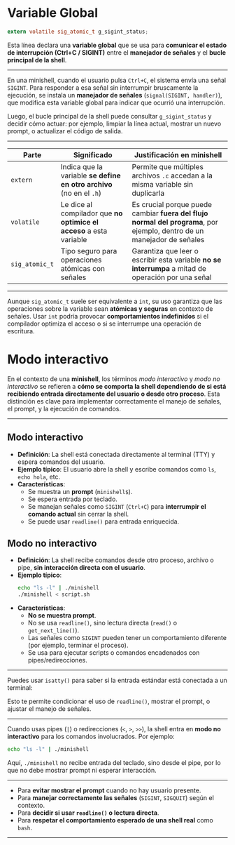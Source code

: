 # Variable Global

```c
extern volatile sig_atomic_t g_sigint_status;
```

Esta línea declara una **variable global** que se usa para **comunicar el estado de interrupción (Ctrl+C / SIGINT)** entre el **manejador de señales** y el **bucle principal de la shell**.

---

En una minishell, cuando el usuario pulsa `Ctrl+C`, el sistema envía una señal `SIGINT`. Para responder a esa señal sin interrumpir bruscamente la ejecución, se instala un **manejador de señales** (`signal(SIGINT, handler)`), que modifica esta variable global para indicar que ocurrió una interrupción.

Luego, el bucle principal de la shell puede consultar `g_sigint_status` y decidir cómo actuar: por ejemplo, limpiar la línea actual, mostrar un nuevo prompt, o actualizar el código de salida.

---

| Parte | Significado | Justificación en minishell |
|-------|-------------|-----------------------------|
| `extern` | Indica que la variable **se define en otro archivo** (no en el `.h`) | Permite que múltiples archivos `.c` accedan a la misma variable sin duplicarla |
| `volatile` | Le dice al compilador que **no optimice el acceso** a esta variable | Es crucial porque puede cambiar **fuera del flujo normal del programa**, por ejemplo, dentro de un manejador de señales |
| `sig_atomic_t` | Tipo seguro para operaciones atómicas con señales | Garantiza que leer o escribir esta variable **no se interrumpa** a mitad de operación por una señal |

---

Aunque `sig_atomic_t` suele ser equivalente a `int`, su uso garantiza que las operaciones sobre la variable sean **atómicas y seguras** en contexto de señales. Usar `int` podría provocar **comportamientos indefinidos** si el compilador optimiza el acceso o si se interrumpe una operación de escritura.

# Modo interactivo

En el contexto de una **minishell**, los términos *modo interactivo* y *modo no interactivo* se refieren a **cómo se comporta la shell dependiendo de si está recibiendo entrada directamente del usuario o desde otro proceso**. Esta distinción es clave para implementar correctamente el manejo de señales, el prompt, y la ejecución de comandos.

---

## Modo interactivo
- **Definición**: La shell está conectada directamente al terminal (TTY) y espera comandos del usuario.
- **Ejemplo típico**: El usuario abre la shell y escribe comandos como `ls`, `echo hola`, etc.
- **Características**:
  - Se muestra un **prompt** (`minishell$`).
  - Se espera entrada por teclado.
  - Se manejan señales como `SIGINT` (`Ctrl+C`) para **interrumpir el comando actual** sin cerrar la shell.
  - Se puede usar `readline()` para entrada enriquecida.

## Modo no interactivo
- **Definición**: La shell recibe comandos desde otro proceso, archivo o pipe, **sin interacción directa con el usuario**.
- **Ejemplo típico**:
  ```bash
  echo "ls -l" | ./minishell
  ./minishell < script.sh
  ```
- **Características**:
  - **No se muestra prompt**.
  - No se usa `readline()`, sino lectura directa (`read()` o `get_next_line()`).
  - Las señales como `SIGINT` pueden tener un comportamiento diferente (por ejemplo, terminar el proceso).
  - Se usa para ejecutar scripts o comandos encadenados con pipes/redirecciones.

---

Puedes usar `isatty()` para saber si la entrada estándar está conectada a un terminal:

Esto te permite condicionar el uso de `readline()`, mostrar el prompt, o ajustar el manejo de señales.

---

Cuando usas pipes (`|`) o redirecciones (`<`, `>`, `>>`), la shell entra en **modo no interactivo** para los comandos involucrados. Por ejemplo:

```bash
echo "ls -l" | ./minishell
```

Aquí, `./minishell` no recibe entrada del teclado, sino desde el pipe, por lo que no debe mostrar prompt ni esperar interacción.

---

- Para **evitar mostrar el prompt** cuando no hay usuario presente.
- Para **manejar correctamente las señales** (`SIGINT`, `SIGQUIT`) según el contexto.
- Para **decidir si usar `readline()` o lectura directa**.
- Para **respetar el comportamiento esperado de una shell real** como `bash`.

---
